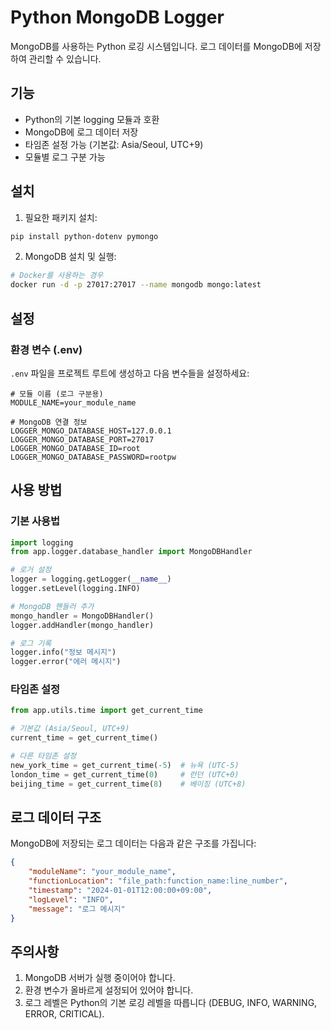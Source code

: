 # Python MongoDB Logger

MongoDB를 사용하는 Python 로깅 시스템입니다. 로그 데이터를 MongoDB에 저장하여 관리할 수 있습니다.

## 기능

- Python의 기본 logging 모듈과 호환
- MongoDB에 로그 데이터 저장
- 타임존 설정 가능 (기본값: Asia/Seoul, UTC+9)
- 모듈별 로그 구분 가능

## 설치

1. 필요한 패키지 설치:
```bash
pip install python-dotenv pymongo
```

2. MongoDB 설치 및 실행:
```bash
# Docker를 사용하는 경우
docker run -d -p 27017:27017 --name mongodb mongo:latest
```

## 설정

### 환경 변수 (.env)

`.env` 파일을 프로젝트 루트에 생성하고 다음 변수들을 설정하세요:

```env
# 모듈 이름 (로그 구분용)
MODULE_NAME=your_module_name

# MongoDB 연결 정보
LOGGER_MONGO_DATABASE_HOST=127.0.0.1
LOGGER_MONGO_DATABASE_PORT=27017
LOGGER_MONGO_DATABASE_ID=root
LOGGER_MONGO_DATABASE_PASSWORD=rootpw
```

## 사용 방법

### 기본 사용법

```python
import logging
from app.logger.database_handler import MongoDBHandler

# 로거 설정
logger = logging.getLogger(__name__)
logger.setLevel(logging.INFO)

# MongoDB 핸들러 추가
mongo_handler = MongoDBHandler()
logger.addHandler(mongo_handler)

# 로그 기록
logger.info("정보 메시지")
logger.error("에러 메시지")
```

### 타임존 설정

```python
from app.utils.time import get_current_time

# 기본값 (Asia/Seoul, UTC+9)
current_time = get_current_time()

# 다른 타임존 설정
new_york_time = get_current_time(-5)  # 뉴욕 (UTC-5)
london_time = get_current_time(0)     # 런던 (UTC+0)
beijing_time = get_current_time(8)    # 베이징 (UTC+8)
```

## 로그 데이터 구조

MongoDB에 저장되는 로그 데이터는 다음과 같은 구조를 가집니다:

```json
{
    "moduleName": "your_module_name",
    "functionLocation": "file_path:function_name:line_number",
    "timestamp": "2024-01-01T12:00:00+09:00",
    "logLevel": "INFO",
    "message": "로그 메시지"
}
```

## 주의사항

1. MongoDB 서버가 실행 중이어야 합니다.
2. 환경 변수가 올바르게 설정되어 있어야 합니다.
3. 로그 레벨은 Python의 기본 로깅 레벨을 따릅니다 (DEBUG, INFO, WARNING, ERROR, CRITICAL).
